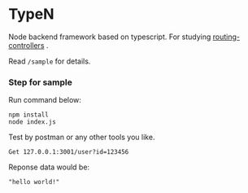 # TypeN

Node backend framework based on typescript. For studying [routing-controllers](https://github.com/typestack/routing-controllers) .

Read `/sample` for details.

### Step for sample

Run command below:

```
npm install
node index.js
```

Test by postman or any other tools you like.

```
Get 127.0.0.1:3001/user?id=123456
```

Reponse data would be:

```
"hello world!"
```

